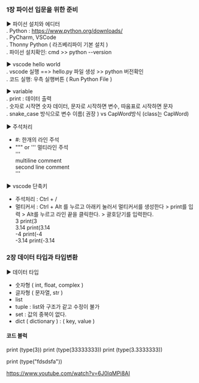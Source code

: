### 1장 파이선 입문을 위한 준비 <br />
▶ 파이선 설치와 에디터   <br />
. Python : https://www.python.org/downloads/ <br />
. PyCharm, VSCode <br />
. Thonny Python ( 라즈베리파이 기본 설치 ) <br />
. 파이선 설치확인: cmd >> python --version <br />

▶ vscode hello world <br />
. vscode 실행 ==> hello.py 파일 생성 >> python 버전확인 <br />
. 코드 실행: 우측 실행버튼 ( Run Python File ) <br />
 
▶ variable <br />
. print : 데이터 출력 <br />
. 숫자로 시작면 숫자 데이터, 문자로 시작하면 변수, 따움표로 시작하면 문자 <br />
. snake_case 방식으로 변수 이름( 권장 ) vs CapWord방식 (class는 CapWord) <br />

▶ 주석처리 <br />
* #: 한개의 라인 주석 <br />
* """ or ''' 멀티라인 주석 <br />
''' <br />
multiline comment <br />
second line comment <br />
''' <br />

▶ vscode 단축키 <br />
* 주석처리 : Ctrl + / <br />
* 멀티커서 : Ctrl + Alt 를 누르고 아래키 눌러서 멀티커서를 생성한다 > print를 입력 > Alt를 누르고 라인 끝을 클릭한다. > 괄호닫기를 입력한다. <br />
      3         print(3 <br />
      3.14      print(3.14 <br />
      -4        print(-4 <br />
      -3.14     print(-3.14 <br />



### 2장 데이터 타입과 타입변환 <br />
▶ 데이터 타입 <br />
  - 숫자형 ( int, float, complex )    
  - 글자형 ( 문자열, str ) 
  - list   
  - tuple : list와 구조가 같고 수정이 불가  
  - set   : 값의 중복이 없다.   
  - dict ( dictionary ) : ( key, value )  

#### 코드 블럭
print (type(3))
print (type(33333333))
print (type(3.3333333))

print (type("fdsdsfa"))
 

https://www.youtube.com/watch?v=6J0lqMPi8AI
